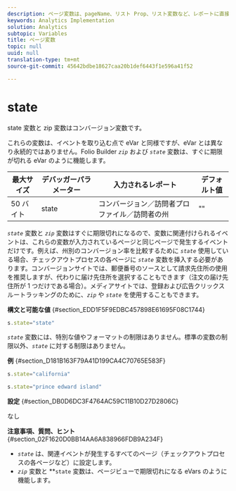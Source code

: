 ```yaml
---
description: ページ変数は、pageName、リスト Prop、リスト変数など、レポートに直接入力されます。
keywords: Analytics Implementation
solution: Analytics
subtopic: Variables
title: ページ変数
topic: null
uuid: null
translation-type: tm+mt
source-git-commit: 45642bdbe18627caa20b1def6443f1e596a41f52

---
```



# state

state 変数と zip 変数はコンバージョン変数です。

<!-- 

state.xml

 -->

これらの変数は、イベントを取り込む点で eVar と同様ですが、eVar とは異なり永続的ではありません。Folio Builder *`zip`* および *`state`* 変数は、すぐに期限が切れる eVar のように機能します。

| 最大サイズ | デバッガーパラメーター | 入力されるレポート | デフォルト値 |
|---|---|---|---|
| 50 バイト | state | コンバージョン／訪問者プロファイル／訪問者の州 | "" |

*`state`* 変数と *`zip`* 変数はすぐに期限切れになるので、変数に関連付けられるイベントは、これらの変数が入力されているページと同じページで発生するイベントだけです。例えば、州別のコンバージョン率を比較するために *`state`* 使用している場合、チェックアウトプロセスの各ページに *`state`* 変数を挿入する必要があります。コンバージョンサイトでは、郵便番号のソースとして請求先住所の使用を推奨しますが、代わりに届け先住所を選択することもできます（注文の届け先住所が 1 つだけである場合）。メディアサイトでは、登録および広告クリックスルートラッキングのために、*`zip`* や *`state`* を使用することもできます。

**構文と可能な値** {#section_EDD1F5F9EDBC457898E61695F08C1744}

```js
s.state="state"
```

*`state`* 変数には、特別な値やフォーマットの制限はありません。標準の変数の制限以外、*`state`* に対する制限はありません。

**例** {#section_D181B163F79A41D199CA4C70765E583F}

```js
s.state="california" 
```

```js
s.state="prince edward island"
```

**設定** {#section_DB0D6DC3F4764AC59C11B10D27D2806C}

なし

**注意事項、質問、ヒント** {#section_02F1620D0BB14AA6A838966FDB9A234F}

* *`state`* は、関連イベントが発生するすべてのページ（チェックアウトプロセスの各ページなど）に設定します。
* *`zip`* 変数と **`state` 変数は、ページビューで期限切れになる eVars のように機能します。